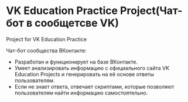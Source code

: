 # VK Education Practice Project(Чат-бот в сообщетсве VK)
Project for VK Education Practice

Чат-бот сообщества ВКонтакте:
 - Разработан и функционирует на базе ВКонтакте.
 - Умеет анализировать информацию с официального сайта VK Education Projects и генерировать на её основе ответы пользователям.
 - Если не знает ответа, отвечает скриптами, которые позволяют пользователям найти информацию самостоятельно.
